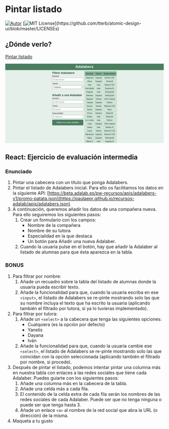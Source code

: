 # Pintar listado
[![Autor](https://img.shields.io/badge/autor-Paula%20Perera-red)](https://github.com/PaulaEPR)
[![MIT License](https://img.shields.io/apm/l/atomic-design-ui.svg?)](https://github.com/tterb/atomic-design-ui/blob/master/LICENSEs)
## ¿Dónde verlo?

[Pintar listado](https://paulaepr.github.io/pintar-listado/)

![Mockup Desktop Version](./src/images/readme/preview.jpg)

## React: Ejercicio de evaluación intermedia
### Enunciado

1. Pintar una cabecera con un título que ponga Adalabers.
2. Pintar el listado de Adalabers inicial. Para ello os facilitamos los datos en la siguiente API:
[https://beta.adalab.es/pw-recursos/apis/adalabers-v1/promo-patata.json](https://paulaepr.github.io/recursos-adalab/apis/adalabers.json)
3. A continuación, queremos añadir los datos de una compañera nueva. Para ello seguiremos los siguientes pasos:
    1. Crear un formulario con los campos:
        - Nombre de la compañera
        - Nombre de su tutora
        - Especialidad en la que destaca
        - Un botón para Añadir una nueva Adalaber.
    2. Cuando la usuaria pulse en el botón, hay que añadir la Adalaber al listado de alumnas para que ésta aparezca en la tabla.

### BONUS

1. Para filtrar por nombre:
    1. Añade un recuadro sobre la tabla del listado de alumnas donde la usuaria pueda escribir texto.
    2. Añade la funcionalidad para que, cuando la usuaria escriba en ese `<input>`, el listado de Adalabers se re-pinte mostrando solo las que su nombre incluya el texto que ha escrito la usuaria (aplicando también el filtrado por tutora, si ya lo tuvieras implementado).
2. Para filtrar por tutora:
    1. Añade un `<select>` a la cabecera que tenga las siguientes opciones:
        - Cualquiera (es la opción por defecto)
        - Yanelis
        - Dayana
        - Iván
    2. Añade la funcionalidad para que, cuando la usuaria cambie ese `<select>`, el listado de Adalabers se re-pinte mostrando solo las que coincidan con la opción seleccionada (aplicando también el filtrado por nombre, si procede).
3. Después de pintar el listado, podemos intentar pintar una columna más en nuestra tabla con enlaces a las redes sociales que tiene cada Adalaber. Puedes guiarte con los siguientes pasos:
    1. Añade una columna más en la cabecera de la tabla.
    2. Añade una celda más a cada fila.
    3. El contenido de la celda extra de cada fila serán los nombres de las redes sociales de cada Adalaber. Puede ser que no tenga ninguna o puede ser que tenga hasta 3.
    4. Añade un enlace `<a>` al nombre de la red social que abra la URL (o dirección) de la misma.
4. Maqueta a tu gusto